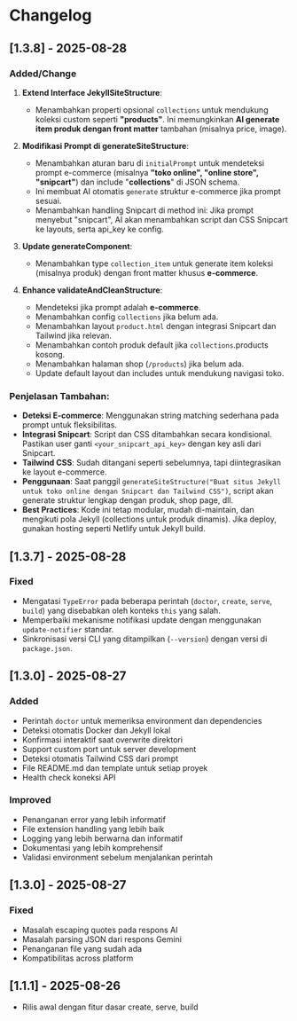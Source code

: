 # Changelog

## [1.3.8] - 2025-08-28

### Added/Change

1. **Extend Interface JekyllSiteStructure**:
   - Menambahkan properti opsional `collections` untuk mendukung koleksi custom seperti **"products"**. Ini memungkinkan **AI generate item produk dengan front matter** tambahan (misalnya price, image).

2. **Modifikasi Prompt di generateSiteStructure**:
   - Menambahkan aturan baru di `initialPrompt` untuk mendeteksi prompt e-commerce (misalnya **"toko online", "online store", "snipcart"**) dan include "**collections**" di JSON schema.
   - Ini membuat AI otomatis `generate` struktur e-commerce jika prompt sesuai.
   - Menambahkan handling Snipcart di method ini: Jika prompt menyebut "snipcart", AI akan menambahkan script dan CSS Snipcart ke layouts, serta api_key ke config.

3. **Update generateComponent**:
   - Menambahkan type `collection_item` untuk generate item koleksi (misalnya produk) dengan front matter khusus **e-commerce**.

4. **Enhance validateAndCleanStructure**:
   - Mendeteksi jika prompt adalah **e-commerce**.
   - Menambahkan config `collections` jika belum ada.
   - Menambahkan layout `product.html` dengan integrasi Snipcart dan Tailwind jika relevan.
   - Menambahkan contoh produk default jika `collections`.products kosong.
   - Menambahkan halaman shop (`/products`) jika belum ada.
   - Update default layout dan includes untuk mendukung navigasi toko.

### Penjelasan Tambahan:
- **Deteksi E-commerce**: Menggunakan string matching sederhana pada prompt untuk fleksibilitas.
- **Integrasi Snipcart**: Script dan CSS ditambahkan secara kondisional. Pastikan user ganti `<your_snipcart_api_key>` dengan key asli dari Snipcart.
- **Tailwind CSS**: Sudah ditangani seperti sebelumnya, tapi diintegrasikan ke layout e-commerce.
- **Penggunaan**: Saat panggil `generateSiteStructure("Buat situs Jekyll untuk toko online dengan Snipcart dan Tailwind CSS")`, script akan generate struktur lengkap dengan produk, shop page, dll.
- **Best Practices**: Kode ini tetap modular, mudah di-maintain, dan mengikuti pola Jekyll (collections untuk produk dinamis). Jika deploy, gunakan hosting seperti Netlify untuk Jekyll build.

## [1.3.7] - 2025-08-28

### Fixed
- Mengatasi `TypeError` pada beberapa perintah (`doctor`, `create`, `serve`, `build`) yang disebabkan oleh konteks `this` yang salah.
- Memperbaiki mekanisme notifikasi update dengan menggunakan `update-notifier` standar.
- Sinkronisasi versi CLI yang ditampilkan (`--version`) dengan versi di `package.json`.

## [1.3.0] - 2025-08-27

### Added
- Perintah `doctor` untuk memeriksa environment dan dependencies
- Deteksi otomatis Docker dan Jekyll lokal
- Konfirmasi interaktif saat overwrite direktori
- Support custom port untuk server development
- Deteksi otomatis Tailwind CSS dari prompt
- File README.md dan template untuk setiap proyek
- Health check koneksi API

### Improved
- Penanganan error yang lebih informatif
- File extension handling yang lebih baik
- Logging yang lebih berwarna dan informatif
- Dokumentasi yang lebih komprehensif
- Validasi environment sebelum menjalankan perintah

## [1.3.0] - 2025-08-27

### Fixed
- Masalah escaping quotes pada respons AI
- Masalah parsing JSON dari respons Gemini
- Penanganan file yang sudah ada
- Kompatibilitas across platform

## [1.1.1] - 2025-08-26
- Rilis awal dengan fitur dasar create, serve, build
